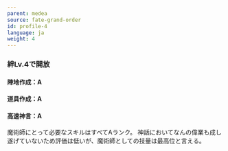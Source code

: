 ```yaml
---
parent: medea
source: fate-grand-order
id: profile-4
language: ja
weight: 4
---
```


### 絆Lv.4で開放

#### 陣地作成：A

#### 道具作成：A

#### 高速神言：A

魔術師にとって必要なスキルはすべてAランク。
神話においてなんの偉業も成し遂げていないため評価は低いが、魔術師としての技量は最高位と言える。
